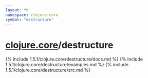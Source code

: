 ```yaml
---
layout: fn
namespace: clojure.core
symbol: "destructure"
---
```


# [clojure.core](../)/destructure

{% include 1.5.1/clojure.core/destructure/docs.md %}
{% include 1.5.1/clojure.core/destructure/examples.md %}
{% include 1.5.1/clojure.core/destructure/src.md %}

